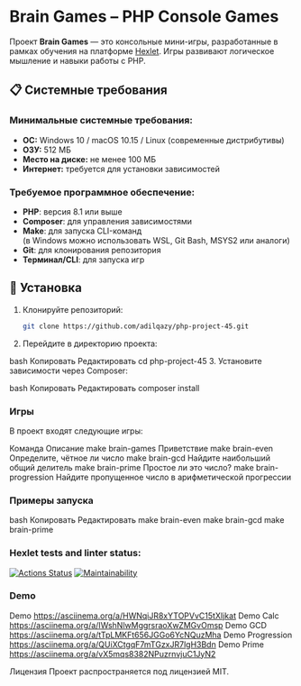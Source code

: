# Brain Games – PHP Console Games

Проект **Brain Games** — это консольные мини-игры, разработанные в рамках обучения на платформе [Hexlet](https://ru.hexlet.io). Игры развивают логическое мышление и навыки работы с PHP.

## 📋 Системные требования

### Минимальные системные требования:

- **ОС:** Windows 10 / macOS 10.15 / Linux (современные дистрибутивы)
- **ОЗУ:** 512 МБ
- **Место на диске:** не менее 100 МБ
- **Интернет:** требуется для установки зависимостей

### Требуемое программное обеспечение:

- **PHP**: версия 8.1 или выше
- **Composer**: для управления зависимостями
- **Make**: для запуска CLI-команд  
  (в Windows можно использовать WSL, Git Bash, MSYS2 или аналоги)
- **Git**: для клонирования репозитория
- **Терминал/CLI**: для запуска игр

## 🚀 Установка

1. Клонируйте репозиторий:

   ```bash
   git clone https://github.com/adilqazy/php-project-45.git
2. Перейдите в директорию проекта:

bash
Копировать
Редактировать
cd php-project-45
3. Установите зависимости через Composer:

bash
Копировать
Редактировать
composer install

### Игры
В проект входят следующие игры:

Команда	Описание
make brain-games	Приветствие
make brain-even	Определите, чётное ли число
make brain-gcd	Найдите наибольший общий делитель
make brain-prime	Простое ли это число?
make brain-progression	Найдите пропущенное число в арифметической прогрессии

### Примеры запуска
bash
Копировать
Редактировать
make brain-even
make brain-gcd
make brain-prime

### Hexlet tests and linter status:
[![Actions Status](https://github.com/adilqazy/php-project-45/actions/workflows/hexlet-check.yml/badge.svg)](https://github.com/adilqazy/php-project-45/actions)
[![Maintainability](https://api.codeclimate.com/v1/badges/c366048874fde8ce9587/maintainability)](https://codeclimate.com/github/adilqazy/php-project-45/maintainability)

### Demo
Demo
https://asciinema.org/a/HWNqiJR8xYTOPVvC15tXIjkat
Demo Calc
https://asciinema.org/a/IWshNlwMggrsraoXwZMGvOmsp
Demo GCD
https://asciinema.org/a/tTpLMKFt656JGGo6YcNQuzMha
Demo Progression
https://asciinema.org/a/QUiXCtgqF7mTGzxJR7lgH3Bdn
Demo Prime
https://asciinema.org/a/vX5mqs8382NPuzrnvjuC1JyN2

Лицензия
Проект распространяется под лицензией MIT.